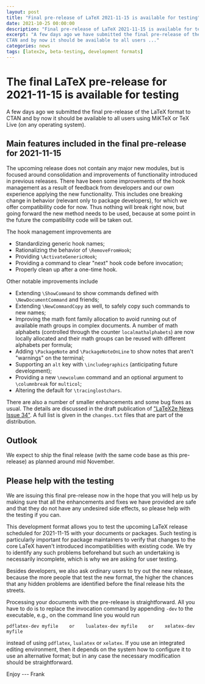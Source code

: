 ```yaml
---
layout: post
title: "Final pre-release of LaTeX 2021-11-15 is available for testing"
date: 2021-10-25 00:00:00
description: "Final pre-release of LaTeX 2021-11-15 is available for testing"
excerpt: "A few days ago we have submitted the final pre-release of the LaTeX format to
CTAN and by now it should be available to all users ..."
categories: news
tags: [latex2e, beta-testing, development formats]
---
```


# The final LaTeX pre-release for 2021-11-15 is available for testing

A few days ago we submitted the final pre-release of the LaTeX format to CTAN and by now it should be available to all users using MiKTeX or TeX Live (on any operating system).


## Main features included in the final pre-release for 2021-11-15

The upcoming release does not contain any major new modules, but is focused around consolidation  and improvements of functionality introduced in previous releases. There have been some improvements of the hook management as a result of feedback from developers and our own experience applying the new functionality. This includes one breaking change in behavior (relevant only to package developers), for which we offer compatibility code for now. Thus nothing will break right now, but going forward the new method needs to be used, because at some point in the future the compatibility code will be taken out.

The hook management improvements are

 - Standardizing generic hook names;
 - Rationalizing the behavior of `\RemoveFromHook`;
 - Providing `\ActivateGenericHook`;
 - Providing a command to clear "next" hook code before invocation;
 - Properly clean up after a one-time hook.

Other notable improvements include

 - Extending `\ShowCommand` to show commands defined with `\NewDocumentCommand` and friends;
 - Extending `\NewCommandCopy` as well, to safely copy such commands to new names;
 - Improving the math font family allocation to avoid running out of available math groups in complex documents. A number of math alphabets (controlled through the counter `localmathalphabets`) are now locally allocated and their math groups can be reused with different alphabets per formula;
 - Adding `\PackageNote` and `\PackageNoteOnLine` to show notes that aren't "warnings" on the terminal;
 - Supporting an `alt` key with `\includegraphics` (anticipating future development);
 - Providing a new `\newcolumn` command and an optional argument to `\columnbreak` for `multicol`;
 - Altering the default for `\tracinglostchars`.

There are also a number of smaller enhancements and some bug fixes as usual. The details are discussed in the draft publication of <a
href="{{site.baseurl}}/news/latex2e-news/ltnews34.pdf" target="_blank"
onclick="vgwPixelCall('349962df3c4b42a7a64e729501dc2d7e');">"LaTeX2e
News Issue 34"</a>. A full list is given in the `changes.txt` files that are part of the distribution.



## Outlook

We expect to ship the final release (with the same code base as this pre-release) as planned around mid November.


## Please help with the testing

We are issuing this final pre-release now in the hope that you will help us by making sure that all the enhancements and fixes we have provided are safe and that they do not have any undesired side effects, so please help with the testing if you can.

This development format allows you to test the upcoming LaTeX release scheduled for 2021-11-15 with your documents or packages. Such testing is particularly important for package maintainers to verify that changes to the core LaTeX haven't introduced incompatibilities with existing code. We try to identify any such problems beforehand but such an undertaking is necessarily incomplete, which is why we are asking for user testing.

Besides developers, we also ask ordinary users to try out the new release, because the more people that test the new format, the higher the chances that any hidden problems are identified before the final release hits the streets.

Processing your documents with the pre-release is straightforward. All you have to do is to replace the invocation command by appending `-dev` to the executable, e.g., on the command line you would run

```
pdflatex-dev myfile    or    lualatex-dev myfile    or    xelatex-dev myfile
```

instead of using `pdflatex`, `lualatex` or `xelatex`. If you use an integrated editing environment, then it depends on the system  how to configure it to use an alternative format; but in any case the necessary modification should be straightforward.




Enjoy --- Frank



<img src="https://ssl-vg03.met.vgwort.de/na/03770697eae2427c8a6bfe7e9b8ab332" width="1" height="1" alt="">
